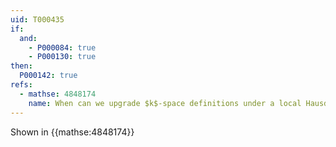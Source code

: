 ```yaml
---
uid: T000435
if:
  and: 
    - P000084: true
    - P000130: true
then:
  P000142: true
refs:
  - mathse: 4848174
    name: When can we upgrade $k$-space definitions under a local Hausdorff condition?
---
```


Shown in {{mathse:4848174}}